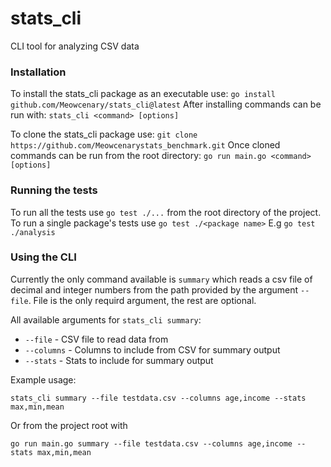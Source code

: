 # stats_cli

CLI tool for analyzing CSV data

### Installation
To install the stats_cli package as an executable use:
    `go install github.com/Meowcenary/stats_cli@latest`
After installing commands can be run with:
    `stats_cli <command> [options]`

To clone the stats_cli package use:
    `git clone https://github.com/Meowcenarystats_benchmark.git`
Once cloned commands can be run from the root directory:
    `go run main.go <command> [options]`

### Running the tests
To run all the tests use `go test ./...` from the root directory of the project.
To run a single package's tests use `go test ./<package name>` E.g
`go test ./analysis`

### Using the CLI
Currently the only command available is `summary` which reads a csv file of
decimal and integer numbers from the path provided by the argument `--file`.
File is the only requird argument, the rest are optional.

All available arguments for `stats_cli summary`:
- `--file` - CSV file to read data from
- `--columns` - Columns to include from CSV for summary output
- `--stats` - Stats to include for summary output

Example usage:
```
stats_cli summary --file testdata.csv --columns age,income --stats max,min,mean
```
Or from the project root with
```
go run main.go summary --file testdata.csv --columns age,income --stats max,min,mean
```
